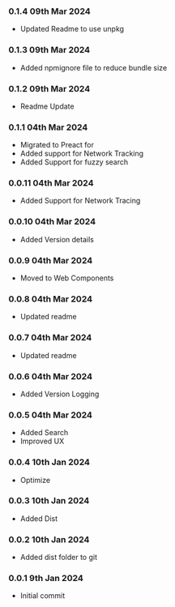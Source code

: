 
### 0.1.4 09th Mar 2024
- Updated Readme to use unpkg

### 0.1.3 09th Mar 2024
- Added npmignore file to reduce bundle size

### 0.1.2 09th Mar 2024
- Readme Update

### 0.1.1 04th Mar 2024
- Migrated to Preact for 
- Added support for Network Tracking 
- Added Support for fuzzy search 
 

### 0.0.11 04th Mar 2024
- Added Support for Network Tracing

### 0.0.10 04th Mar 2024
- Added Version details

### 0.0.9 04th Mar 2024
- Moved to Web Components

### 0.0.8 04th Mar 2024
- Updated readme

### 0.0.7 04th Mar 2024
- Updated readme

### 0.0.6 04th Mar 2024
- Added Version Logging

### 0.0.5 04th Mar 2024
- Added Search
- Improved UX

### 0.0.4 10th Jan 2024
- Optimize

### 0.0.3 10th Jan 2024
- Added Dist

### 0.0.2 10th Jan 2024  
- Added dist folder to git

### 0.0.1 9th Jan 2024  
- Initial commit
